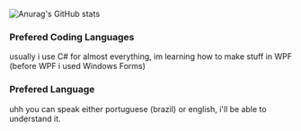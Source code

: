![Anurag's GitHub stats](https://github-readme-stats.vercel.app/api?username=iamliino&show_icons=true&theme=dracula)
### Prefered Coding Languages
usually i use C# for almost everything, im learning how to make stuff in WPF (before WPF i used Windows Forms)
### Prefered Language
uhh you can speak either portuguese (brazil) or english, i'll be able to understand it.
